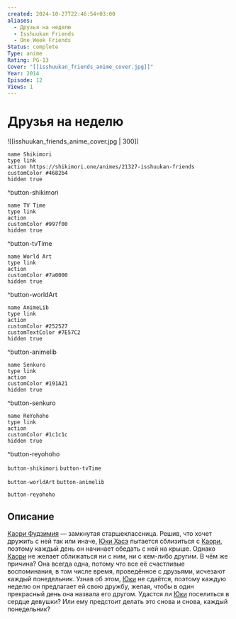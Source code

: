 ```yaml
---
created: 2024-10-27T22:46:54+03:00
aliases:
  - Друзья на неделю
  - Isshuukan Friends
  - One Week Friends
Status: complete
Type: anime
Rating: PG-13
Cover: "[[isshuukan_friends_anime_cover.jpg]]"
Year: 2014
Episode: 12
Views: 1
---
```


# Друзья на неделю

![[isshuukan_friends_anime_cover.jpg | 300]]

```button
name Shikimori
type link
action https://shikimori.one/animes/21327-isshuukan-friends
customColor #4682b4
hidden true
```
^button-shikimori

```button
name TV Time
type link
action 
customColor #997f00
hidden true
```
^button-tvTime

```button
name World Art
type link
action 
customColor #7a0000
hidden true
```
^button-worldArt

```button
name AnimeLib
type link
action 
customColor #252527
customTextColor #7E57C2
hidden true
```
^button-animelib

```button
name Senkuro
type link
action 
customColor #191A21
hidden true
```
^button-senkuro

```button
name ReYohoho
type link
action 
customColor #1c1c1c
hidden true
```
^button-reyohoho



`button-shikimori` `button-tvTime`

`button-worldArt` `button-animelib`

`button-reyohoho`

## Описание

[Каори Фудзимия](https://shikimori.one/characters/95195-kaori-fujimiya) — замкнутая старшеклассница. Решив, что хочет дружить с ней так или иначе, [Юки Хасэ](https://shikimori.one/characters/95197-yuuki-hase) пытается сблизиться с [Каори](https://shikimori.one/characters/95195-kaori-fujimiya), поэтому каждый день он начинает обедать с ней на крыше. Однако [Каори](https://shikimori.one/characters/95195-kaori-fujimiya) не желает сближаться ни с ним, ни с кем-либо другим. В чём же причина? Она всегда одна, потому что все её счастливые воспоминания, в том числе время, проведённое с друзьями, исчезают каждый понедельник. Узнав об этом, [Юки](https://shikimori.one/characters/95197-yuuki-hase) не сдаётся, поэтому каждую неделю он предлагает ей свою дружбу, желая, чтобы в один прекрасный день она назвала его другом. Удастся ли [Юки](https://shikimori.one/characters/95197-yuuki-hase) поселиться в сердце девушки? Или ему предстоит делать это снова и снова, каждый понедельник?

